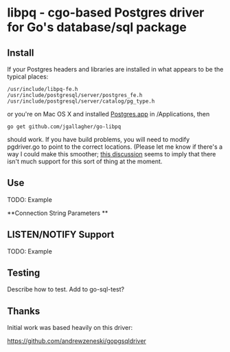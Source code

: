 # libpq - cgo-based Postgres driver for Go's database/sql package

## Install

If your Postgres headers and libraries are installed in what appears to be
the typical places:

	/usr/include/libpq-fe.h
	/usr/include/postgresql/server/postgres_fe.h
	/usr/include/postgresql/server/catalog/pg_type.h

or you're on Mac OS X and installed [Postgres.app](http://postgresapp.com/) in
/Applications, then

	go get github.com/jgallagher/go-libpq

should work. If you have build problems, you will need to modify pgdriver.go to
point to the correct locations. (Please let me know if there's a way I could
make this smoother; [this
discussion](https://groups.google.com/forum/#!msg/golang-nuts/ABK6gcHbBjc/eGlxjrmXzfoJ)
seems to imply that there isn't much support for this sort of thing at the
moment.

## Use

TODO: Example

**Connection String Parameters **

## LISTEN/NOTIFY Support

TODO: Example

## Testing

Describe how to test.
Add to go-sql-test?

## Thanks

Initial work was based heavily on this driver:

https://github.com/andrewzeneski/gopgsqldriver
